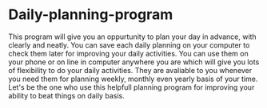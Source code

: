 # Daily-planning-program
This program will give you an oppurtunity to plan your day in advance, with clearly and neatly.
You can save each daily planning on your computer to check them later for improving your daily activities.
You can use them on your phone or on line in computer anywhere you are which will give you lots of flexibility to do your daily activities.
They are avaliable to you whenever you need them for planning weekly, monthly even yearly basis of your time.
Let's be the one who use this helpfull planning program for improving your ability to beat things on daily basis.
